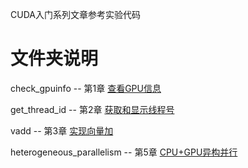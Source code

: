 CUDA入门系列文章参考实验代码
# 文件夹说明
check_gpuinfo -- 第1章 [查看GPU信息](https://zhuanlan.zhihu.com/p/93639981)

get_thread_id -- 第2章 [获取和显示线程号](https://zhuanlan.zhihu.com/p/94006814)

vadd -- 第3章 [实现向量加](https://zhuanlan.zhihu.com/p/111166040)

heterogeneous_parallelism -- 第5章 [CPU+GPU异构并行](https://zhuanlan.zhihu.com/p/141333767)